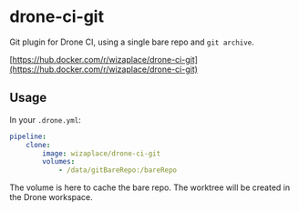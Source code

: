 # drone-ci-git

Git plugin for Drone CI, using a single bare repo and `git archive`.

[https://hub.docker.com/r/wizaplace/drone-ci-git](https://hub.docker.com/r/wizaplace/drone-ci-git)

## Usage

In your `.drone.yml`:

```yml
pipeline:
    clone:
        image: wizaplace/drone-ci-git
        volumes:
            - /data/gitBareRepo:/bareRepo
```

The volume is here to cache the bare repo. The worktree will be created in the Drone workspace.
